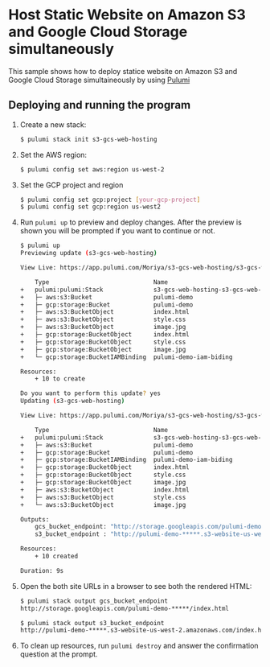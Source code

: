 # Host Static Website on Amazon S3 and Google Cloud Storage simultaneously

This sample shows how to deploy statice website on Amazon S3 and Google Cloud Storage simultaineously by using [Pulumi](https://www.pulumi.com/)

## Deploying and running the program

1. Create a new stack:

    ```bash
    $ pulumi stack init s3-gcs-web-hosting
    ```

1. Set the AWS region:

    ```bash
    $ pulumi config set aws:region us-west-2
    ```

1. Set the GCP project and region

    ```bash
    $ pulumi config set gcp:project [your-gcp-project]
    $ pulumi config set gcp:region us-west2
    ```

1. Run `pulumi up` to preview and deploy changes.  After the preview is shown you will be
    prompted if you want to continue or not.

    ```bash
    $ pulumi up
    Previewing update (s3-gcs-web-hosting)

    View Live: https://app.pulumi.com/Moriya/s3-gcs-web-hosting/s3-gcs-web-hosting/previews/f56317b0-dccb-4fa4-bc9c-64772fef2d6a

        Type                             Name                                   Plan       
    +   pulumi:pulumi:Stack              s3-gcs-web-hosting-s3-gcs-web-hosting  create     
    +   ├─ aws:s3:Bucket                 pulumi-demo                            create     
    +   ├─ gcp:storage:Bucket            pulumi-demo                            create     
    +   ├─ aws:s3:BucketObject           index.html                             create     
    +   ├─ aws:s3:BucketObject           style.css                              create     
    +   ├─ aws:s3:BucketObject           image.jpg                              create     
    +   ├─ gcp:storage:BucketObject      index.html                             create     
    +   ├─ gcp:storage:BucketObject      style.css                              create     
    +   ├─ gcp:storage:BucketObject      image.jpg                              create     
    +   └─ gcp:storage:BucketIAMBinding  pulumi-demo-iam-biding                 create     
    
    Resources:
        + 10 to create

    Do you want to perform this update? yes
    Updating (s3-gcs-web-hosting)

    View Live: https://app.pulumi.com/Moriya/s3-gcs-web-hosting/s3-gcs-web-hosting/updates/3

        Type                             Name                                   Status      
    +   pulumi:pulumi:Stack              s3-gcs-web-hosting-s3-gcs-web-hosting  created     
    +   ├─ aws:s3:Bucket                 pulumi-demo                            created     
    +   ├─ gcp:storage:Bucket            pulumi-demo                            created     
    +   ├─ gcp:storage:BucketIAMBinding  pulumi-demo-iam-biding                 created     
    +   ├─ gcp:storage:BucketObject      index.html                             created     
    +   ├─ gcp:storage:BucketObject      style.css                              created     
    +   ├─ gcp:storage:BucketObject      image.jpg                              created     
    +   ├─ aws:s3:BucketObject           index.html                             created     
    +   ├─ aws:s3:BucketObject           style.css                              created     
    +   └─ aws:s3:BucketObject           image.jpg                              created     
    
    Outputs:
        gcs_bucket_endpoint: "http://storage.googleapis.com/pulumi-demo-*****/index.html"
        s3_bucket_endpoint : "http://pulumi-demo-*****.s3-website-us-west-2.amazonaws.com/index.html"

    Resources:
        + 10 created

    Duration: 9s
    ```

1. Open the both site URLs in a browser to see both the rendered HTML:

    ```bash
    $ pulumi stack output gcs_bucket_endpoint
    http://storage.googleapis.com/pulumi-demo-*****/index.html

    $ pulumi stack output s3_bucket_endpoint
    http://pulumi-demo-*****.s3-website-us-west-2.amazonaws.com/index.html
    ```

1. To clean up resources, run `pulumi destroy` and answer the confirmation question at the prompt.